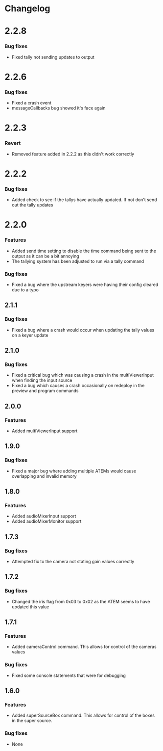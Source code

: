 # Changelog

# 2.2.8
### Bug fixes
* Fixed tally not sending updates to output

# 2.2.6
### Bug fixes
* Fixed a crash event
* messageCallbacks bug showed it's face again

# 2.2.3
### Revert
* Removed feature added in 2.2.2 as this didn't work correctly

# 2.2.2
### Bug fixes
* Added check to see if the tallys have actually updated. If not don't send out the tally updates

# 2.2.0
### Features
* Added send time setting to disable the time command being sent to the output as it can be a bit annoying
* The tallying system has been adjusted to run via a tally command
### Bug fixes
* Fixed a bug where the upstream keyers were having their config cleared due to a typo

## 2.1.1
### Bug fixes
* Fixed a bug where a crash would occur when updating the tally values on a keyer update

## 2.1.0
### Bug fixes
* Fixed a critical bug which was causing a crash in the multiViewerInput when finding the input source
* Fixed a bug which causes a crash occasionally on redeploy in the preview and program commands

## 2.0.0
### Features
* Added multiViewerInput support

## 1.9.0
### Bug fixes
* Fixed a major bug where adding multiple ATEMs would cause overlapping and invalid memory

## 1.8.0
### Features
* Added audioMixerInput support
* Added audioMixerMonitor support

## 1.7.3
### Bug fixes
* Attempted fix to the camera not stating gain values correctly

## 1.7.2
### Bug fixes
* Changed the iris flag from 0x03 to 0x02 as the ATEM seems to have updated this value

## 1.7.1
### Features
* Added cameraControl command. This allows for control of the cameras values

### Bug fixes
* Fixed some console statements that were for debugging

## 1.6.0
### Features
* Added superSourceBox command. This allows for control of the boxes in the super source.

### Bug fixes
* None